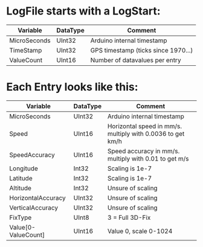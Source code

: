 # LogFile starts with a LogStart:

Variable | DataType | Comment
-------- | -------- | -------
MicroSeconds | UInt32 | Arduino internal timestamp
TimeStamp | UInt32 | GPS timestamp (ticks since 1970...)
ValueCount | UInt16 | Number of datavalues per entry

# Each Entry looks like this:

Variable | DataType | Comment
-------- | -------- | -------
MicroSeconds | UInt32 | Arduino internal timestamp
Speed | UInt16 | Horizontal speed in mm/s. multiply with 0.0036 to get km/h
SpeedAccuracy | UInt16 | Speed accuracy in mm/s. multiply with 0.01 to get m/s
Longitude | Int32 | Scaling is 1e-7
Latitude | Int32 | Scaling is 1e-7
Altitude | Int32 | Unsure of scaling
HorizontalAccuracy | UInt32 | Unsure of scaling
VerticalAccuracy | UInt32 | Unsure of scaling
FixType | UInt8 | 3 = Full 3D-Fix
Value[0-ValueCount] | UInt16 | Value 0, scale 0-1024